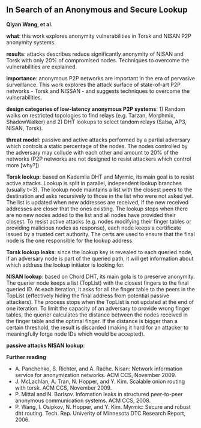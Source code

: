 ## In Search of an Anonymous and Secure Lookup
**Qiyan Wang, et al.**

**what**: this work explores anonymity vulnerabilities in Torsk and NISAN P2P
anonymity systems.

**results**: attacks describes reduce significantly anonymity of NISAN and Torsk
with only 20% of compromised nodes. Techniques to overcome the vulnerabilities
are explained. 

**importance**: anonymous P2P networks are important in the era of pervasive
surveillance. This work explores the attack surface of state-of-art P2P
networks - Torsk and NISSAN - and suggests techniques to overcome the
vulnerabilities.

**design categories of low-latency anonymous P2P systems**: 1) Random walks on 
restricted topologies to find relays (e.g. Tarzan, Morphmix, ShadowWalker) and
2) DHT lookups to select tandom relays (Salsa, AP3, NISAN, Torsk).

**threat model**: passive and active attacks performed by a partial adversary
which controls a static percentage of the nodes. The nodes controlled by the
adversary may collude with each other and amount to 20% of the networks (P2P
networks are not designed to resist attackers which control more [why?])

**Torsk lookup**: based on Kademlia DHT and Myrmic, its main goal is to resist
active attacks. Lookup is split in parallel, independent lookup branches
(usually t=3). The lookup node maintains a list with the closest peers to the
destination and asks recursively to those in the list who were not asked yet.
The list is updated when new addresses are received, if the new received
addresses are closer that the ones existing. The lookup stops when there are no
new nodes added to the list and all nodes have provided their closest. To resist
active attacks (e.g. nodes modifying their finger tables or providing malicious
nodes as response), each node keeps a certificate issued by a trusted cert 
authority. The certs are used to ensure that the final node is the one
responsible for the lookup address.

**Torsk lookup leaks**: since the lookup key is revealed to each queried node, 
if an adversary node is part of the queried path, it will get information about
which address the lookup initiator is looking for.  

**NISAN lookup**: based on Chord DHT, its main gola is to preserve anonymity.
The querier node keeps a list (TopList) with the closest fingers to the final queried ID.
At each iteration, it asks for all the finger table to the peers in the TopList
(effectively hiding the final address from potential passive attackers). The
process stops when the TopList is not updated at the end of one iteration. To
limit the capacity of an adversary to provide wrong finger tables, the querier
calculates the distance between the nodes received in the finger table and the
optimal finger. If the distance is bigger than a certain threshold, the result
is discarded (making it hard for an attacker to meaningfully forge node IDs which
would be accepted).

**passive attacks NISAN lookup**:

**Further reading**

- A. Panchenko, S. Richter, and A. Rache. Nisan:
Network information service for anonymization
networks. ACM CCS, November 2009.
- J. McLachlan, A. Tran, N. Hopper, and Y. Kim.
Scalable onion routing with torsk. ACM CCS,
November 2009.
- P. Mittal and N. Borisov. Infomation leaks in
structured peer-to-peer anonymous communication
systems. ACM CCS, 2008.
- P. Wang, I. Osipkov, N. Hopper, and Y. Kim. Myrmic:
Secure and robust dht routing. Tech. Rep. Univerity of
Minnesota DTC Research Report, 2006.

